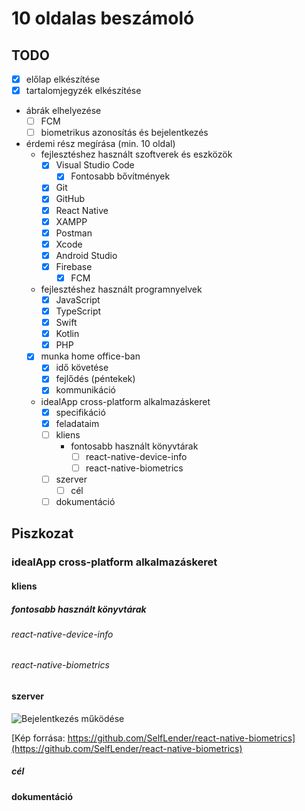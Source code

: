 # 10 oldalas beszámoló

## TODO

- [x] előlap elkészítése
- [x] tartalomjegyzék elkészítése
- ábrák elhelyezése
  - [ ] FCM
  - [ ] biometrikus azonosítás és bejelentkezés
- érdemi rész megírása (min. 10 oldal)
  - fejlesztéshez használt szoftverek és eszközök
    - [x] Visual Studio Code
      - [x] Fontosabb bővítmények
    - [x] Git
    - [x] GitHub
    - [x] React Native
    - [x] XAMPP
    - [x] Postman
    - [x] Xcode
    - [x] Android Studio
    - [x] Firebase
      - [x] FCM
  - fejlesztéshez használt programnyelvek
    - [x] JavaScript
    - [x] TypeScript
    - [x] Swift
    - [x] Kotlin
    - [x] PHP
  - [x] munka home office-ban
    - [x] idő követése
    - [x] fejlődés (péntekek)
    - [x] kommunikáció
  - idealApp cross-platform alkalmazáskeret
    - [x] specifikáció
    - [x] feladataim
    - [ ] kliens
      - fontosabb használt könyvtárak
        - [ ] react-native-device-info
        - [ ] react-native-biometrics
    - [ ] szerver
      - [ ] cél
    - [ ] dokumentáció

## Piszkozat

### idealApp cross-platform alkalmazáskeret

#### kliens

##### fontosabb használt könyvtárak

###### react-native-device-info

###### react-native-biometrics

#### szerver

![Bejelentkezés működése](https://github.com/SelfLender/react-native-biometrics/blob/master/assets/biometricsdiagram.png?raw=true)

[Kép forrása: https://github.com/SelfLender/react-native-biometrics](https://github.com/SelfLender/react-native-biometrics)

##### cél

#### dokumentáció
